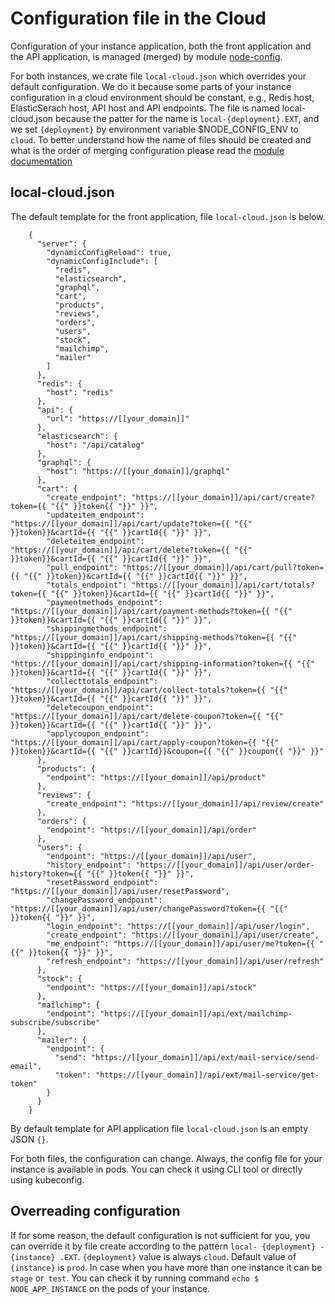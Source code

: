 # Configuration file in the Cloud

Configuration of your instance application, both the front application and the API application, is managed (merged) by module [node-config](https://github.com/lorenwest/node-config).

For both instances, we crate file `local-cloud.json` which overrides your default configuration. We do it because some parts of your instance configuration in a cloud environment should be constant, e.g., Redis host, ElasticSerach host, API host and API endpoints. The file is named local-cloud.json because the patter for the name is `local-{deployment}.EXT`, and we set `{deployment}` by environment variable $NODE_CONFIG_ENV to `cloud`. To better understand how the name of files should be created and what is the order of merging configuration please read the [module documentation](https://github.com/lorenwest/node-config/wiki/Configuration-Files#multi-instance-deployments)

## local-cloud.json

The default template for the front application, file `local-cloud.json` is below.

```
    {
      "server": {
        "dynamicConfigReload": true,
        "dynamicConfigInclude": [
          "redis",
          "elasticsearch",
          "graphql",
          "cart",
          "products",
          "reviews",
          "orders",
          "users",
          "stock",
          "mailchimp",
          "mailer"
        ]
      },
      "redis": {
        "host": "redis"
      },
      "api": {
        "url": "https://[[your_domain]]"
      },
      "elasticsearch": {
        "host": "/api/catalog"
      },
      "graphql": {
        "host": "https://[[your_domain]]/graphql"
      },
      "cart": {
        "create_endpoint": "https://[[your_domain]]/api/cart/create?token={{ "{{" }}token{{ "}}" }}",
        "updateitem_endpoint": "https://[[your_domain]]/api/cart/update?token={{ "{{" }}token}}&cartId={{ "{{" }}cartId{{ "}}" }}",
        "deleteitem_endpoint": "https://[[your_domain]]/api/cart/delete?token={{ "{{" }}token}}&cartId={{ "{{" }}cartId{{ "}}" }}",
        "pull_endpoint": "https://[[your_domain]]/api/cart/pull?token={{ "{{" }}token}}&cartId={{ "{{" }}cartId{{ "}}" }}",
        "totals_endpoint": "https://[[your_domain]]/api/cart/totals?token={{ "{{" }}token}}&cartId={{ "{{" }}cartId{{ "}}" }}",
        "paymentmethods_endpoint": "https://[[your_domain]]/api/cart/payment-methods?token={{ "{{" }}token}}&cartId={{ "{{" }}cartId{{ "}}" }}",
        "shippingmethods_endpoint": "https://[[your_domain]]/api/cart/shipping-methods?token={{ "{{" }}token}}&cartId={{ "{{" }}cartId{{ "}}" }}",
        "shippinginfo_endpoint": "https://[[your_domain]]/api/cart/shipping-information?token={{ "{{" }}token}}&cartId={{ "{{" }}cartId{{ "}}" }}",
        "collecttotals_endpoint": "https://[[your_domain]]/api/cart/collect-totals?token={{ "{{" }}token}}&cartId={{ "{{" }}cartId{{ "}}" }}",
        "deletecoupon_endpoint": "https://[[your_domain]]/api/cart/delete-coupon?token={{ "{{" }}token}}&cartId={{ "{{" }}cartId{{ "}}" }}",
        "applycoupon_endpoint": "https://[[your_domain]]/api/cart/apply-coupon?token={{ "{{" }}token}}&cartId={{ "{{" }}cartId}}&coupon={{ "{{" }}coupon{{ "}}" }}"
      },
      "products": {
        "endpoint": "https://[[your_domain]]/api/product"
      },
      "reviews": {
        "create_endpoint": "https://[[your_domain]]/api/review/create"
      },
      "orders": {
        "endpoint": "https://[[your_domain]]/api/order"
      },
      "users": {
        "endpoint": "https://[[your_domain]]/api/user",
        "history_endpoint": "https://[[your_domain]]/api/user/order-history?token={{ "{{" }}token{{ "}}" }}",
        "resetPassword_endpoint": "https://[[your_domain]]/api/user/resetPassword",
        "changePassword_endpoint": "https://[[your_domain]]/api/user/changePassword?token={{ "{{" }}token{{ "}}" }}",
        "login_endpoint": "https://[[your_domain]]/api/user/login",
        "create_endpoint": "https://[[your_domain]]/api/user/create",
        "me_endpoint": "https://[[your_domain]]/api/user/me?token={{ "{{" }}token{{ "}}" }}",
        "refresh_endpoint": "https://[[your_domain]]/api/user/refresh"
      },
      "stock": {
        "endpoint": "https://[[your_domain]]/api/stock"
      },
      "mailchimp": {
        "endpoint": "https://[[your_domain]]/api/ext/mailchimp-subscribe/subscribe"
      },
      "mailer": {
        "endpoint": {
          "send": "https://[[your_domain]]/api/ext/mail-service/send-email",
          "token": "https://[[your_domain]]/api/ext/mail-service/get-token"
        }
      }
    }
```

By default template for API application file `local-cloud.json` is an empty JSON `{}`.

For both files, the configuration can change. Always, the config file for your instance is available in pods. You can check it using CLI tool or directly using kubeconfig. 

## Overreading configuration

If for some reason, the default configuration is not sufficient for you, you can override it by file create according to the pattern `local- {deployment} - {instance} .EXT`. `{deployment}` value is always `cloud`. Default value of `{instance}` is `prod`. In case when you have more than one instance it can be `stage` or` test`. You can check it by running command `echo $ NODE_APP_INSTANCE` on the pods of your instance.
